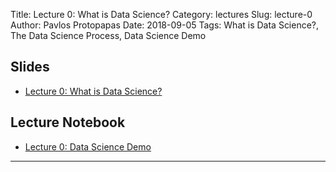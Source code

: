 Title: Lecture 0: What is Data Science?
Category: lectures
Slug: lecture-0
Author: Pavlos Protopapas
Date: 2018-09-05
Tags: What is Data Science?, The Data Science Process, Data Science Demo

## Slides

- [Lecture 0: What is Data Science?]({attach}presentation/Lecture0_Introduction.pdf)

## Lecture Notebook

- [Lecture 0: Data Science Demo]({filename}notes/Lecture0_Notebook.ipynb)

<hr>